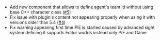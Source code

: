 - Add new component that allows to define agent's team id without using base C++ character class ([#5](https://github.com/rlewicki/AdvancedSightSupport/issues/5))
- Fix issue with plugin's content not appearing properly when using it with versions older than 5.4 ([#4](https://github.com/rlewicki/AdvancedSightSupport/issues/4))
- Fix warning appearing first time PIE is started caused by advanced sight system defining it supports Editor worlds instead only PIE and Game

